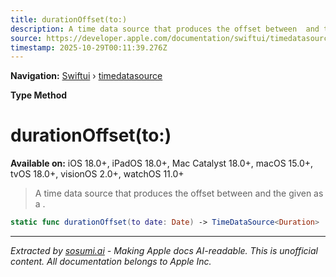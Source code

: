 ```yaml
---
title: durationOffset(to:)
description: A time data source that produces the offset between  and the given  as a .
source: https://developer.apple.com/documentation/swiftui/timedatasource/durationoffset(to:)
timestamp: 2025-10-29T00:11:39.276Z
---
```


**Navigation:** [Swiftui](/documentation/swiftui) › [timedatasource](/documentation/swiftui/timedatasource)

**Type Method**

# durationOffset(to:)

**Available on:** iOS 18.0+, iPadOS 18.0+, Mac Catalyst 18.0+, macOS 15.0+, tvOS 18.0+, visionOS 2.0+, watchOS 11.0+

> A time data source that produces the offset between  and the given  as a .

```swift
static func durationOffset(to date: Date) -> TimeDataSource<Duration>
```

---

*Extracted by [sosumi.ai](https://sosumi.ai) - Making Apple docs AI-readable.*
*This is unofficial content. All documentation belongs to Apple Inc.*
